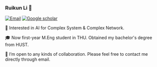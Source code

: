 ### Ruikun Li 👋

[![Email](https://img.shields.io/badge/-chunminghe19990224@gmail.com-yellowgreen?style=flat-square&labelColor=grey&logo=Gmail&logoColor=white&link=mailto:chunminghe19990224@gmail.com)](mailto:lirk612@gmail.com) [![Google scholar](https://img.shields.io/badge/Google-Scholar-yellow)](https://scholar.google.com.hk/citations?user=KR8SqY0AAAAJ&hl=zh-CN&oi=ao) 

:rocket: Interested in AI for Complex System & Complex Network.

:mortar_board: Now first-year M.Eng student in THU. Obtained my bachelor's degree from HUST.

💞️ I’m open to any kinds of collaboration. Please feel free to contact me directly through email.

<!--
**lrk612/lrk612** is a ✨ _special_ ✨ repository because its `README.md` (this file) appears on your GitHub profile.

Here are some ideas to get you started:

- 🔭 I’m currently working on ...
- 🌱 I’m currently learning ...
- 👯 I’m looking to collaborate on ...
- 🤔 I’m looking for help with ...
- 💬 Ask me about ...
- 📫 How to reach me: ...
- 😄 Pronouns: ...
- ⚡ Fun fact: ...
-->
